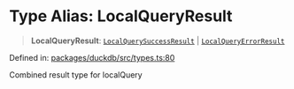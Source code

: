 # Type Alias: LocalQueryResult

> **LocalQueryResult**: [`LocalQuerySuccessResult`](../interfaces/LocalQuerySuccessResult.md) \| [`LocalQueryErrorResult`](../interfaces/LocalQueryErrorResult.md)

Defined in: [packages/duckdb/src/types.ts:80](https://github.com/GeoDaCenter/openassistant/blob/2cb8f20a901f3385efeb40778248119c5e49db78/packages/duckdb/src/types.ts#L80)

Combined result type for localQuery
